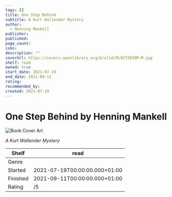 ```yaml
---
tags: []
title: One Step Behind
subtitle: A Kurt Wallender Mystery
author:
  - Henning Mankell
publisher: 
published: 
page_count: 
isbn: 
description: ""
coverUrl: https://covers.openlibrary.org/b/olid/OL9272839M-M.jpg
shelf: read
owned: true
start_date: 2021-07-19
end_date: 2021-09-11
rating: 
recommended_by: 
created: 2021-07-19
---
```


# One Step Behind by Henning Mankell

![Book Cover Art](https://covers.openlibrary.org/b/olid/OL9272839M-M.jpg)

_A Kurt Wallender Mystery_

| Shelf | read |
| --- | --- |
| Genre |  |
| Started | 2021-07-19T00:00:00.000+01:00 |
| Finished | 2021-09-11T00:00:00.000+01:00 |
| Rating | /5 |

